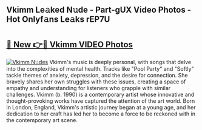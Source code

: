 ## Vkimm Le𝚊ked N𝚞de - Part-gUX Video Photos - Hot Onlyf𝚊ns Le𝚊ks rEP7U

# <h2><a href="http://ab51912.deff.icu/?id=Vkimm">🔗 New 👉🔴 Vkimm VIDEO Photos</a></h2>

[![Vkimm N𝚞des](https://i.imgur.com/rIISA9y.gif)](http://ab51912.deff.icu/?id=Vkimm)
Vkimm's music is deeply personal, with songs that delve into the complexities of mental health. Tracks like "Pool Party" and "Softly" tackle themes of anxiety, depression, and the desire for connection. She bravely shares her own struggles with these issues, creating a space of empathy and understanding for listeners who grapple with similar challenges. Vkimm (b. 1990) is a contemporary artist whose innovative and thought-provoking works have captured the attention of the art world. Born in London, England, Vkimm's artistic journey began at a young age, and her dedication to her craft has led her to become a force to be reckoned with in the contemporary art scene.
